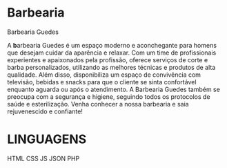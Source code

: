 
# Barbearia
Barbearia Guedes

A **b**arbearia Guedes é um espaço moderno e aconchegante para homens que desejam cuidar da aparência e relaxar. Com um time de profissionais experientes e apaixonados pela profissão, oferece serviços de corte e barba personalizados, utilizando as melhores técnicas e produtos de alta qualidade. Além disso, disponibiliza um espaço de convivência com televisão, bebidas e snacks para que o cliente se sinta confortável enquanto aguarda ou após o atendimento. A Barbearia Guedes também se preocupa com a segurança e higiene, seguindo todos os protocolos de saúde e esterilização. Venha conhecer a nossa barbearia e saia rejuvenescido e confiante!

# LINGUAGENS 

HTML
CSS
JS
JSON
PHP


